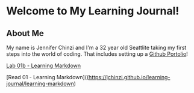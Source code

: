 # Welcome to My Learning Journal!

## About Me

My name is Jennifer Chinzi and I'm a 32 year old Seattlite taking my first steps into the world of coding.  That includes setting up a [Github Portolio](https://github.com/jchinzi)!  

[Lab 01b - Learning Markdown](https://jchinzi.github.io/learning-journal/growth-mindset)

[Read 01 - Learning Markdown]((https://jchinzi.github.io/learning-journal/learning-markdown)
